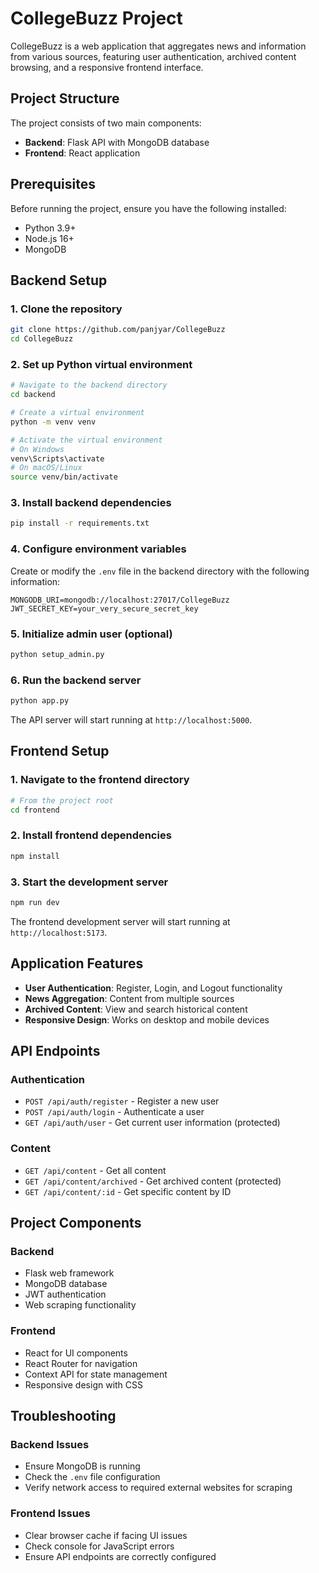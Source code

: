 # CollegeBuzz Project

CollegeBuzz is a web application that aggregates news and information from various sources, featuring user authentication, archived content browsing, and a responsive frontend interface.

## Project Structure

The project consists of two main components:
- **Backend**: Flask API with MongoDB database
- **Frontend**: React application

## Prerequisites

Before running the project, ensure you have the following installed:
- Python 3.9+ 
- Node.js 16+
- MongoDB

## Backend Setup

### 1. Clone the repository
```bash
git clone https://github.com/panjyar/CollegeBuzz
cd CollegeBuzz
```

### 2. Set up Python virtual environment
```bash
# Navigate to the backend directory
cd backend

# Create a virtual environment
python -m venv venv

# Activate the virtual environment
# On Windows
venv\Scripts\activate
# On macOS/Linux
source venv/bin/activate
```

### 3. Install backend dependencies
```bash
pip install -r requirements.txt
```

### 4. Configure environment variables
Create or modify the `.env` file in the backend directory with the following information:
```
MONGODB_URI=mongodb://localhost:27017/CollegeBuzz
JWT_SECRET_KEY=your_very_secure_secret_key
```

### 5. Initialize admin user (optional)
```bash
python setup_admin.py
```

### 6. Run the backend server
```bash
python app.py
```
The API server will start running at `http://localhost:5000`.

## Frontend Setup

### 1. Navigate to the frontend directory
```bash
# From the project root
cd frontend
```

### 2. Install frontend dependencies
```bash
npm install
```

### 3. Start the development server
```bash
npm run dev
```
The frontend development server will start running at `http://localhost:5173`.

## Application Features

- **User Authentication**: Register, Login, and Logout functionality
- **News Aggregation**: Content from multiple sources
- **Archived Content**: View and search historical content
- **Responsive Design**: Works on desktop and mobile devices

## API Endpoints

### Authentication
- `POST /api/auth/register` - Register a new user
- `POST /api/auth/login` - Authenticate a user
- `GET /api/auth/user` - Get current user information (protected)

### Content
- `GET /api/content` - Get all content
- `GET /api/content/archived` - Get archived content (protected)
- `GET /api/content/:id` - Get specific content by ID

## Project Components

### Backend
- Flask web framework
- MongoDB database
- JWT authentication
- Web scraping functionality

### Frontend
- React for UI components
- React Router for navigation
- Context API for state management
- Responsive design with CSS

## Troubleshooting

### Backend Issues
- Ensure MongoDB is running
- Check the `.env` file configuration
- Verify network access to required external websites for scraping

### Frontend Issues
- Clear browser cache if facing UI issues
- Check console for JavaScript errors
- Ensure API endpoints are correctly configured

